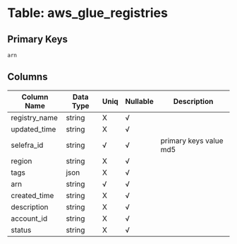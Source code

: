 # Table: aws_glue_registries

## Primary Keys 

```
arn
```


## Columns 

|  Column Name   |  Data Type  | Uniq | Nullable | Description | 
|  ----  | ----  | ----  | ----  | ---- | 
| registry_name | string | X | √ |  | 
| updated_time | string | X | √ |  | 
| selefra_id | string | √ | √ | primary keys value md5 | 
| region | string | X | √ |  | 
| tags | json | X | √ |  | 
| arn | string | √ | √ |  | 
| created_time | string | X | √ |  | 
| description | string | X | √ |  | 
| account_id | string | X | √ |  | 
| status | string | X | √ |  | 


